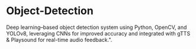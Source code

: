 # Object-Detection
Deep learning–based object detection system using Python, OpenCV, and YOLOv8, leveraging CNNs for improved accuracy and integrated with gTTS &amp; Playsound for real-time audio feedback.".
